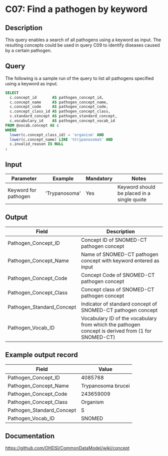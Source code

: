 <!---
Group:condition
Name:C07 Find a pathogen by keyword
Author:Patrick Ryan
CDM Version: 5.3
-->

# C07: Find a pathogen by keyword

## Description
This query enables a search of all pathogens using a keyword as input. The resulting concepts could be used in query  C09 to identify diseases caused by a certain pathogen.

## Query
The following is a sample run of the query to list all pathogens specified using a keyword as input.

```sql
SELECT
  c.concept_id       AS pathogen_concept_id,
  c.concept_name     AS pathogen_concept_name,
  c.concept_code     AS pathogen_concept_code,
  c.concept_class_id AS pathogen_concept_class,
  c.standard_concept AS pathogen_standard_concept,
  c.vocabulary_id    AS pathogen_concept_vocab_id
FROM @vocab.concept AS c
WHERE
  lower(c.concept_class_id) = 'organism' AND
  lower(c.concept_name) LIKE '%trypanosoma%' AND
  c.invalid_reason IS NULL
;
```
## Input

|  Parameter |  Example |  Mandatory |  Notes |
| --- | --- | --- | --- |
|  Keyword for pathogen |  'Trypanosoma' |  Yes | Keyword should be placed in a single quote |

## Output

|  Field |  Description |
| --- | --- |
|  Pathogen_Concept_ID |  Concept ID of SNOMED-CT pathogen concept |
|  Pathogen_Concept_Name |  Name of SNOMED-CT pathogen concept with keyword entered as input |
|  Pathogen_Concept_Code |  Concept Code of SNOMED-CT pathogen concept |
|  Pathogen_Concept_Class |  Concept class of SNOMED-CT pathogen concept |
|  Pathogen_Standard_Concept |  Indicator of standard concept of SNOMED-CT pathogen concept |
|  Pathogen_Vocab_ID |  Vocabulary ID of the vocabulary from which the pathogen concept is derived from (1 for SNOMED-CT) |

## Example output record

|  Field |  Value |
| --- | --- |
|  Pathogen_Concept_ID |  4085768 |
|  Pathogen_Concept_Name |  Trypanosoma brucei |
|  Pathogen_Concept_Code |  243659009 |
|  Pathogen_Concept_Class |  Organism |
|  Pathogen_Standard_Concept |  S |
|  Pathogen_Vocab_ID |  SNOMED |

## Documentation
https://github.com/OHDSI/CommonDataModel/wiki/concept

